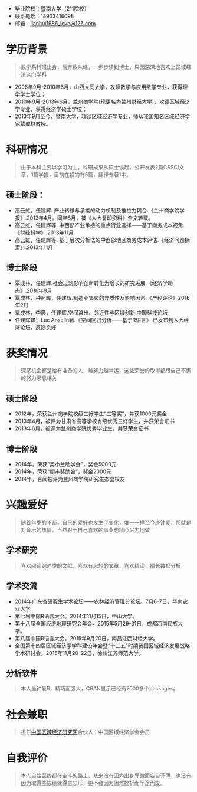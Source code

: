   - 毕业院校：暨南大学（211院校）            
  - 联系电话：18903416098                  
  - 邮箱：jianhui1986_love@126.com       
  
# 学历背景

  > 数学系科班出身，后弃数从经，一步步读到博士，只因深深地喜欢上区域经济这门学科
  
  - 2006年9月-2010年6月，山西大同大学，攻读数学与应用数学专业，获得理学学士学位；
  - 2010年9月-2013年6月，兰州商学院(现更名为兰州财经大学)，攻读区域经济学专业，获得经济学硕士学位；
  - 2013年9月至今，暨南大学，攻读区域经济学专业，师从我国知名区域经济学家覃成林教授。 

# 科研情况
  
  > 由于本科主要以学习为主，科研成果从硕士谈起，公开发表2篇CSSCI文章，1篇学报，目前在投的有5篇，翻译专著1本。

## 硕士阶段：
  
  - 高云虹，任建辉. 产业转移与承接的动力机制及推拉力耦合.《兰州商学院学报》.2013年4月。同年8月，被《人大复印资料》全文转载。
  - 高云虹，任建辉等. 中西部产业承接的重点行业选择——基于商务成本视角.《财经科学》.2013年11月
  - 高云虹，任建辉等. 基于层次分析法的中西部地区商务成本评估.《经济问题探索》.2013年11月
  
## 博士阶段
  
  - 覃成林，任建辉.社会过滤影响创新转化为增长的研究进展.《经济学动态》.2016年9月
  - 覃成林，种照辉，任建辉.制造业集聚的异质性及影响因素.《产经评论》2016年2月
  - 覃成林，李晨，任建辉.空间溢出、邻近性与区域创新.中国科技论坛
  - 任建辉译，Luc Anselin著.《空间回归分析——基于R语言》.已发布到人大经济论坛，反馈良好

# 获奖情况
  
  > 深感机会都是给有准备的人，越努力越幸运，这些荣誉的取得都跟自己不懈的努力息息相关
  
## 硕士阶段
  
  - 2012年，荣获兰州商学院校级三好学生“三等奖”，并获1000元奖金
  - 2013年4月，被评为甘肃省高等学校省级优秀三好学生，并获荣誉证书
  - 2013年6月，被评为兰州商学院优秀毕业生，并获荣誉证书

## 博士阶段
  
  - 2014年，荣获“吴小兰助学金”，奖金5000元
  - 2014年，荣获“顺丰奖助金”，奖金2000元
  - 2014年，喜闻被评为兰州商学院研究生杰出校友

# 兴趣爱好
  
  > 随着年岁的不断，自己的爱好也发生了变化，唯一一样至今还钟爱，那就是对音乐的热情。当然对于自己喜欢的事业也精心尽力地做
 
## 学术研究
 
 > 喜欢阅读综述类的文献，喜欢有思想的文章，喜欢精读，擅长数据分析

## 学术交流
  
  - 2014年广东省研究生学术论坛——农林经济管理分论坛。7月6-7日，华南农业大学。
  - 第七届中国R语言大会。2014年11月15日，中山大学。
  - 第十八届全国经济地理研究会年会。2015年5月29-31日，成都西南民族大学。
  - 第八届中国R语言大会。2015年9月20日，南昌江西财经大学。
  - 全国第十四届区域经济学学科建设年会暨“十三五”时期我国区域经济发展战略学术研讨会。2015年11月20-22日，徐州江苏师范大学。

## 分析软件
  
  > 本人最钟爱R，精巧而强大，CRAN显示已经有7000多个packages。

# 社会兼职
  
  > 担任[中国区域经济研究网](http://www.rreca.com/)合伙人；中国区域经济学会会员

# 自我评价
  > 本人自始至终都在奋斗的路上，从来没有因为出身卑微而妄自菲薄，也没有因为取得些成绩就得意忘形，更不会因为困难挫折而半途而废。
